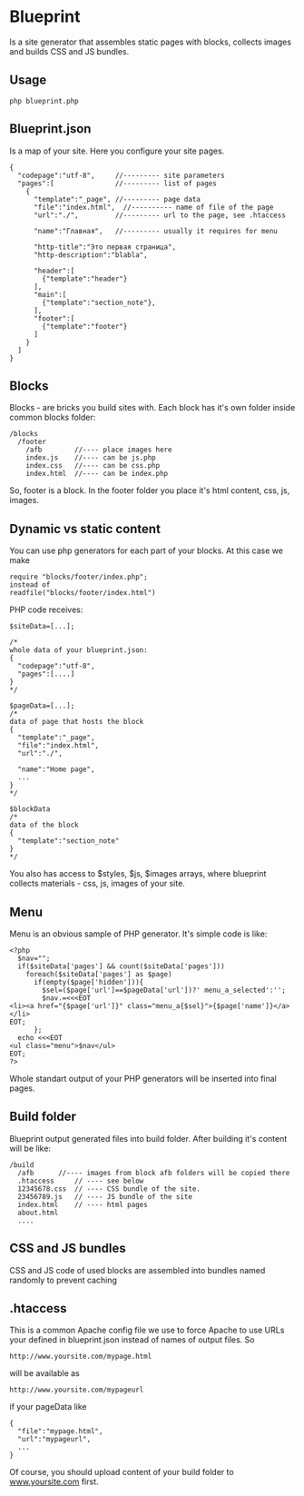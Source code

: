 # Blueprint
Is a site generator that assembles static pages with blocks, collects images
and builds CSS and JS bundles.

## Usage

```
php blueprint.php
```

## Blueprint.json
Is a map of your site. Here you configure your site pages.
```
{
  "codepage":"utf-8",     //--------- site parameters
  "pages":[               //--------- list of pages
    {
      "template":"_page", //--------- page data
      "file":"index.html",  //---------- name of file of the page
      "url":"./",         //--------- url to the page, see .htaccess

      "name":"Главная",   //--------- usually it requires for menu

      "http-title":"Это первая страница",
      "http-description":"blabla",

      "header":[
        {"template":"header"}
      ],
      "main":[
        {"template":"section_note"},
      ],
      "footer":[
        {"template":"footer"}
      ]
    }
  ]
}

```
## Blocks
Blocks - are bricks you build sites with. Each block has it's own folder inside common blocks folder:
```
/blocks
  /footer
    /afb        //---- place images here
    index.js    //---- can be js.php
    index.css   //---- can be css.php
    index.html  //---- can be index.php
```
So, footer is a block. In the footer folder you place it's html content, css, js, images.

## Dynamic vs static content
You can use php generators for each part of your blocks.
At this case we make
```
require "blocks/footer/index.php";
instead of
readfile("blocks/footer/index.html")
```
PHP code receives:
```
$siteData=[...];

/*
whole data of your blueprint.json:
{
  "codepage":"utf-8",
  "pages":[....]
}
*/

$pageData=[...];
/*
data of page that hosts the block
{
  "template":"_page",
  "file":"index.html",
  "url":"./",

  "name":"Home page",
  ...
}
*/

$blockData
/*
data of the block
{
  "template":"section_note"
}
*/
```
You also has access to $styles, $js, $images arrays, where blueprint
collects materials - css, js, images of your site.

## Menu
Menu is an obvious sample of PHP generator. It's simple code is like:
```
<?php
  $nav="";
  if($siteData['pages'] && count($siteData['pages']))
    foreach($siteData['pages'] as $page)
      if(empty($page['hidden'])){
        $sel=($page['url']==$pageData['url'])?' menu_a_selected':'';
        $nav.=<<<EOT
<li><a href="{$page['url']}" class="menu_a{$sel}">{$page['name']}</a></li>
EOT;
      };
  echo <<<EOT
<ul class="menu">$nav</ul>
EOT;
?>
```
Whole standart output of your PHP generators will be inserted into final pages.

## Build folder
Blueprint output generated files into build folder. After building it's
content will be like:
```
/build
  /afb      //---- images from block afb folders will be copied there
  .htaccess     // ---- see below
  12345678.css  // ---- CSS bundle of the site.
  23456789.js   // ---- JS bundle of the site
  index.html    // ---- html pages
  about.html
  ....
```

## CSS and JS bundles
CSS and JS code of used blocks are assembled into bundles named randomly to
prevent caching

## .htaccess
This is a common Apache config file we use to force Apache to use URLs
your defined in blueprint.json instead of names of output files. So
```
http://www.yoursite.com/mypage.html
```
will be available as
```
http://www.yoursite.com/mypageurl
```
if your pageData like
```
{
  "file":"mypage.html",
  "url":"mypageurl",
  ...
}
```
Of course, you should upload content of your build folder to www.yoursite.com first.
